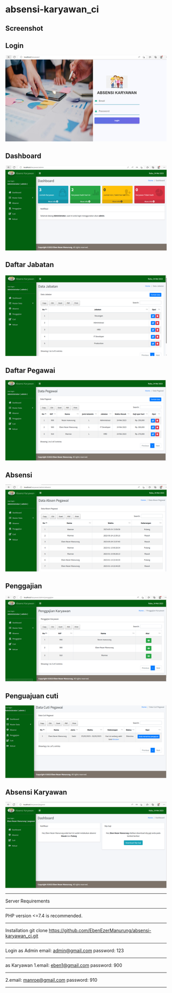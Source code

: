 # absensi-karyawan_ci


## Screenshot 
## Login

![App Screenshot](https://github.com/EbenEzerManurung/absensi-karyawan_ci/blob/main/screenshot/login.PNG?raw=true)

## Dashboard
![App Screenshot](https://github.com/EbenEzerManurung/absensi-karyawan_ci/blob/main/screenshot/dashboard.PNG?raw=true)

## Daftar Jabatan
![App Screenshot](https://github.com/EbenEzerManurung/absensi-karyawan_ci/blob/main/screenshot/daftar_jabatan.PNG?raw=true)

## Daftar Pegawai
![App Screenshot](https://github.com/EbenEzerManurung/absensi-karyawan_ci/blob/main/screenshot/daftar_pegawai.PNG?raw=true)

## Absensi
![App Screenshot](https://github.com/EbenEzerManurung/absensi-karyawan_ci/blob/main/screenshot/absensi.PNG?raw=true)

## Penggajian
![App Screenshot](https://github.com/EbenEzerManurung/absensi-karyawan_ci/blob/main/screenshot/pengajian_karyawan.PNG?raw=true)

## Penguajuan cuti
![App Screenshot](https://github.com/EbenEzerManurung/absensi-karyawan_ci/blob/main/screenshot/pengajuan_cuti.PNG?raw=true)

## Absensi Karyawan
![App Screenshot](https://github.com/EbenEzerManurung/absensi-karyawan_ci/blob/main/screenshot/absensi_karyawan.PNG?raw=true)


*******************
Server Requirements
*******************

PHP version <=7.4 is recommended.


************
Installation
git clone https://github.com/EbenEzerManurung/absensi-karyawan_ci.git
************

Login
as Admin
email: admin@gmail.com
password: 123
************

as Karyawan
1.email: eben1@gmail.com
password: 900
************
2.email: manroe@gmail.com
password: 910
************
